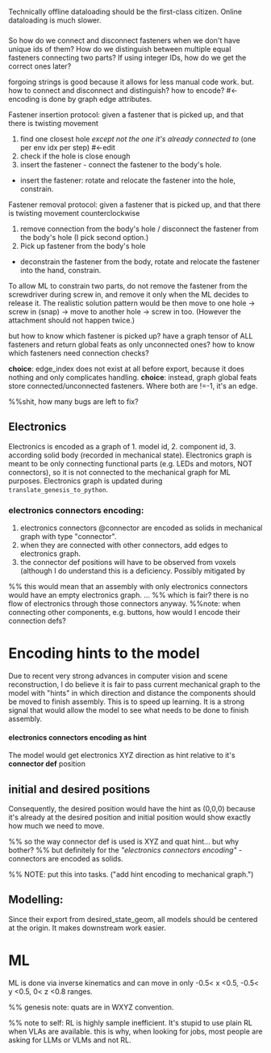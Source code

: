 Technically offline dataloading should be the first-class citizen. Online dataloading is much slower.

###

So how do we connect and disconnect fasteners when we don't have unique ids of them?
How do we distinguish between multiple equal fasteners connecting two parts?
If using integer IDs, how do we get the correct ones later?

forgoing strings is good because it allows for less manual code work.
but. how to connect and disconnect and distinguish? how to encode? #<- encoding is done by graph edge attributes.

Fastener insertion protocol:
given a fastener that is picked up, and that there is twisting movement
1. find one closest hole *except not the one it's already connected to* (one per env idx per step) #<-edit
2. check if the hole is close enough 
3. insert the fastener - connect the fastener to the body's hole.
 - insert the fastener: rotate and relocate the fastener into the hole, constrain.

Fastener removal protocol:
given a fastener that is picked up, and that there is twisting movement counterclockwise
1. remove connection from the body's hole / disconnect the fastener from the body's hole (I pick second option.)
2. Pick up fastener from the body's hole
 - deconstrain the fastener from the body, rotate and relocate the fastener into the hand, constrain.

To allow ML to constrain two parts, do not remove the fastener from the screwdriver during screw in, and remove it only when the ML decides to release it. The realistic solution pattern would be then move to one hole -> screw in (snap) -> move to another hole -> screw in too. (However the attachment should not happen twice.)


but how to know which fastener is picked up?
have a graph tensor of ALL fasteners and return global feats as only unconnected ones?
how to know which fasteners need connection checks?

**choice**: edge_index does not exist at all before export, because it does nothing and only complicates handling.
**choice**: instead, graph global feats store connected/unconnected fasteners. Where both are !=-1, it's an edge.


%%shit, how many bugs are left to fix?

## Electronics 
Electronics is encoded as a graph of 1. model id, 2. component id, 3. according solid body (recorded in mechanical state). Electronics graph is meant to be only connecting functional parts (e.g. LEDs and motors, NOT connectors), so it is not connected to the mechanical graph for ML purposes.
Electronics graph is updated during `translate_genesis_to_python`.
### electronics connectors encoding:
1. electronics connectors @connector are encoded as solids in mechanical graph with type "connector".
2. when they are connected with other connectors, add edges to electronics graph.
3. the connector def positions will have to be observed from voxels (although I do understand this is a deficiency. Possibly mitigated by 

%% this would mean that an assembly with only electronics connectors would have an empty electronics graph. ... 
%% which is fair? there is no flow of electronics through those connectors anyway.
%%note: when connecting other components, e.g. buttons, how would I encode their connection defs?



# Encoding hints to the model
Due to recent very strong advances in computer vision and scene reconstruction, I do believe it is fair to pass current mechanical graph to the model with "hints" in which direction and distance the components should be moved to finish assembly. This is to speed up learning. It is a strong signal that would allow the model to see what needs to be done to finish assembly.
#### electronics connectors encoding as hint
The model would get electronics XYZ direction as hint relative to it's **connector def** position
## initial and desired positions 
Consequently, the desired position would have the hint as (0,0,0) because it's already at the desired position and initial position would show exactly how much we need to move. 


%% so the way connector def is used is XYZ and quat hint... but why bother?
%% but definitely for the *"electronics connectors encoding"* - connectors are encoded as solids.

%% NOTE: put this into tasks. ("add hint encoding to mechanical graph.")

## Modelling:
Since their export from desired_state_geom, all models should be centered at the origin. It makes downstream work easier.

# ML
ML is done via inverse kinematics and can move in only -0.5< x <0.5, -0.5< y <0.5, 0< z <0.8 ranges.

%% genesis note: quats are in WXYZ convention.

%% note to self: RL is highly sample inefficient. It's stupid to use plain RL when VLAs are available. this is why, when looking for jobs, most people are asking for LLMs or VLMs and not RL.
